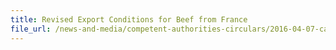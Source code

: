 ```yaml
---
title: Revised Export Conditions for Beef from France 
file_url: /news-and-media/competent-authorities-circulars/2016-04-07-ca.pdf
---
```

